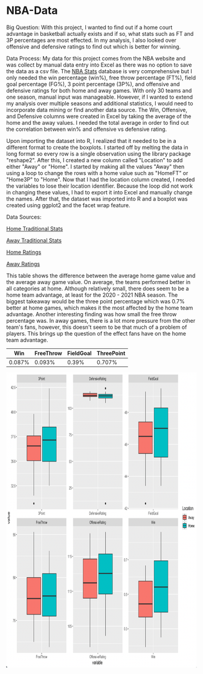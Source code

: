 # NBA-Data

Big Question: With this project, I wanted to find out if a home court advantage in basketball actually exists and if so, what stats such as FT and 3P percentages are most effected. In my analysis, I also looked over offensive and defensive ratings to find out which is better for winning.

Data Process: My data for this project comes from the NBA website and was collect by manual data entry into Excel as there was no option to save the data as a csv file. The [NBA Stats](https://www.nba.com/stats/) database is very comprehensive but I only needed the win percentage (win%), free throw percentage (FT%), field goal percentage (FG%), 3 point percentage (3P%), and offensive and defensive ratings for both home and away games. With only 30 teams and one season, manual input was manageable. However, if I wanted to extend my analysis over multiple seasons and additional statistics, I would need to incorporate data mining or find another data source. The Win, Offensive, and Defensive columns were created in Excel by taking the average of the home and the away values. I needed the total average in order to find out the correlation between win% and offensive vs defensive rating.

Upon importing the dataset into R, I realized that it needed to be in a different format to create the boxplots. I started off by melting the data in long format so every row is a single observation using the library package "reshape2". After this, I created a new column called "Location" to add either "Away" or "Home". I started by making all the values "Away" then using a loop to change the rows with a home value such as "HomeFT" or "Home3P" to "Home". Now that I had the location column created, I needed the variables to lose their location identifier. Because the loop did not work in changing these values, I had to export it into Excel and manually change the names. After that, the dataset was imported into R and a boxplot was created using ggplot2 and the facet wrap feature. 

Data Sources:

[Home Traditional Stats](https://www.nba.com/stats/teams/traditional/?sort=W_PCT&dir=-1&Season=2021-22&SeasonType=Regular%20Season&Location=Home)

[Away Traditional Stats](https://www.nba.com/stats/teams/traditional/?sort=W_PCT&dir=-1&Season=2021-22&SeasonType=Regular%20Season&Location=Road)

[Home Ratings](https://www.nba.com/stats/teams/advanced/?sort=W&dir=-1&Season=2021-22&SeasonType=Regular%20Season&Location=Home)

[Away Ratings](https://www.nba.com/stats/teams/advanced/?sort=W&dir=-1&Season=2021-22&SeasonType=Regular%20Season&Location=Road)

This table shows the difference between the average home game value and the average away game value. On average, the teams performed better in all categories at home. Although relatively small, there does seem to be a home team advantage, at least for the 2020 - 2021 NBA season. The biggest takeaway would be the three point percentage which was 0.7% better at home games, which makes it the most affected by the home team advantage. Another interesting finding was how small the free throw percentage was. In away games, there is a lot more pressure from the other team's fans, however, this doesn't seem to be that much of a problem of players. This brings up the question of the effect fans have on the home team advantage.  


| Win    	| FreeThrow 	| FieldGoal 	| ThreePoint 	|
|--------	|-----------	|-----------	|------------	|
| 0.087% 	| 0.093%    	| 0.39%     	| 0.707%     	|  


<img src="Boxplots.png" width="850" height="780">


